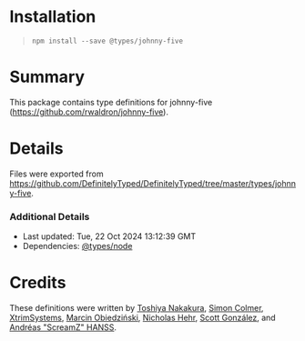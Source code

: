 # Installation
> `npm install --save @types/johnny-five`

# Summary
This package contains type definitions for johnny-five (https://github.com/rwaldron/johnny-five).

# Details
Files were exported from https://github.com/DefinitelyTyped/DefinitelyTyped/tree/master/types/johnny-five.

### Additional Details
 * Last updated: Tue, 22 Oct 2024 13:12:39 GMT
 * Dependencies: [@types/node](https://npmjs.com/package/@types/node)

# Credits
These definitions were written by [Toshiya Nakakura](https://github.com/nakakura), [Simon Colmer](https://github.com/workshop2), [XtrimSystems](https://github.com/xtrimsystems), [Marcin Obiedziński](https://github.com/marcinobiedz), [Nicholas Hehr](https://github.com/HipsterBrown), [Scott González](https://github.com/scottgonzalez), and [Andréas "ScreamZ" HANSS](https://github.com/ScreamZ).
